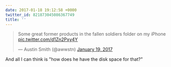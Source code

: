 ```yaml
---
date: 2017-01-18 19:12:58 +0000
twitter_id: 821873045086367749
title: ''
---
```


<blockquote class="twitter-tweet"><p lang="en" dir="ltr">Some great former products in the fallen soldiers folder on my iPhone <a href="https://t.co/d1Zn2Pxy4Y">pic.twitter.com/d1Zn2Pxy4Y</a></p>&mdash; Austin Smith (@awwstn) <a href="https://twitter.com/awwstn/status/821871781883412480?ref_src=twsrc%5Etfw">January 19, 2017</a></blockquote>
<script async src="https://platform.twitter.com/widgets.js" charset="utf-8"></script>

And all I can think is "how does he have the disk space for that?"
